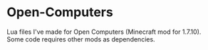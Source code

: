 # Open-Computers
Lua files I've made for Open Computers (Minecraft mod for 1.7.10).   
Some code requires other mods as dependencies.
